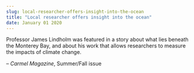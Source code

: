 ```yaml
---
slug: local-researcher-offers-insight-into-the-ocean
title: "Local researcher offers insight into the ocean"
date: January 01 2020
---
```


 
<p>
  Professor James Lindholm was featured in a story about what lies beneath the
  Monterey Bay, and about his work that allows researchers to measure the
  impacts of climate change.
</p>
<p>– <em>Carmel Magazine</em>, Summer/Fall issue</p>
 
